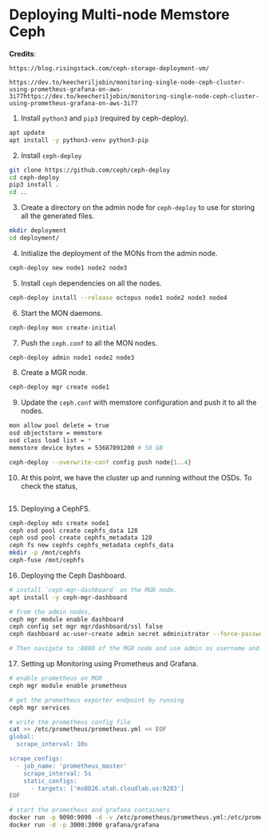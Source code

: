 # Deploying Multi-node Memstore Ceph 

**Credits**: 
```
https://blog.risingstack.com/ceph-storage-deployment-vm/

https://dev.to/keecheriljobin/monitoring-single-node-ceph-cluster-using-prometheus-grafana-on-aws-3i77https://dev.to/keecheriljobin/monitoring-single-node-ceph-cluster-using-prometheus-grafana-on-aws-3i77
```

1. Install `python3` and `pip3` (required by ceph-deploy).
```bash
apt update
apt install -y python3-venv python3-pip
```

2. Install `ceph-deploy`
```bash
git clone https://github.com/ceph/ceph-deploy
cd ceph-deploy
pip3 install .
cd ..
```

3. Create a directory on the admin node for `ceph-deploy` to use for storing all the generated files.
```bash
mkdir deployment
cd deployment/
```

4. Initialize the deployment of the MONs from the admin node.
```bash
ceph-deploy new node1 node2 node3
```

5. Install `ceph` dependencies on all the nodes.
```bash
ceph-deploy install --release octopus node1 node2 node3 node4
```

6. Start the MON daemons.
```bash
ceph-deploy mon create-initial
```

7. Push the `ceph.conf` to all the MON nodes.
```bash
ceph-deploy admin node1 node2 node3
```

8. Create a MGR node.
```bash
ceph-deploy mgr create node1
```

9. Update the `ceph.conf` with memstore configuration and push it to all the nodes.
```bash
mon allow pool delete = true
osd objectstore = memstore
osd class load list = *
memstore device bytes = 53687091200 # 50 GB
```

```bash
ceph-deploy --overwrite-conf config push node{1..4}
```
10. At this point, we have the cluster up and running without the OSDs. To check the status,
```bash
```

15. Deploying a CephFS.
```bash
ceph-deploy mds create node1
ceph osd pool create cephfs_data 128
ceph osd pool create cephfs_metadata 128
ceph fs new cephfs cephfs_metadata cephfs_data
mkdir -p /mnt/cephfs
ceph-fuse /mnt/cephfs
```

16. Deploying the Ceph Dashboard. 

```bash
# install `ceph-mgr-dashboard` on the MGR node.
apt install -y ceph-mgr-dashboard

# from the admin nodes,
ceph mgr module enable dashboard
ceph config set mgr mgr/dashboard/ssl false
ceph dashboard ac-user-create admin secret administrator --force-password

# Then navigate to :8080 of the MGR node and use admin as username and secret as password to login
```

17. Setting up Monitoring using Prometheus and Grafana.

```bash
# enable prometheus on MGR
ceph mgr module enable prometheus

# get the prometheus exporter endpoint by running
ceph mgr services

# write the prometheus config file
cat >> /etc/prometheus/prometheus.yml << EOF
global:
  scrape_interval: 10s

scrape_configs:
  - job_name: 'prometheus_master'
    scrape_interval: 5s
    static_configs:
      - targets: ['ms0826.utah.cloudlab.us:9283']
EOF

# start the prometheus and grafana containers
docker run -p 9090:9090 -d -v /etc/prometheus/prometheus.yml:/etc/prometheus/prometheus.yml prom/prometheus
docker run -d -p 3000:3000 grafana/grafana
```

